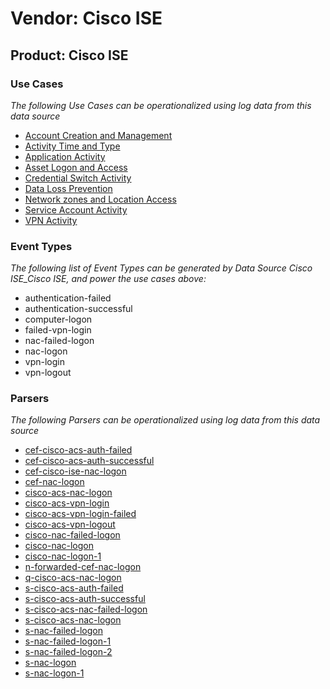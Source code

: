 Vendor: Cisco ISE
=================
Product: Cisco ISE
------------------

### Use Cases

_The following Use Cases can be operationalized using log data from this data source_

* [Account Creation and Management](usecase_account_creation_and_management.md)
* [Activity Time  and Type](usecase_activity_time__and_type.md)
* [Application Activity](usecase_application_activity.md)
* [Asset Logon and Access](usecase_asset_logon_and_access.md)
* [Credential Switch Activity](usecase_credential_switch_activity.md)
* [Data Loss Prevention](usecase_data_loss_prevention.md)
* [Network zones and Location Access](usecase_network_zones_and_location_access.md)
* [Service Account Activity](usecase_service_account_activity.md)
* [VPN Activity](usecase_vpn_activity.md)


### Event Types

_The following list of Event Types can be generated by Data Source Cisco ISE_Cisco ISE, and power the use cases above:_

- authentication-failed
- authentication-successful
- computer-logon
- failed-vpn-login
- nac-failed-logon
- nac-logon
- vpn-login
- vpn-logout


### Parsers

_The following Parsers can be operationalized using log data from this data source_

* [cef-cisco-acs-auth-failed](parserContent_cef-cisco-acs-auth-failed.md)
* [cef-cisco-acs-auth-successful](parserContent_cef-cisco-acs-auth-successful.md)
* [cef-cisco-ise-nac-logon](parserContent_cef-cisco-ise-nac-logon.md)
* [cef-nac-logon](parserContent_cef-nac-logon.md)
* [cisco-acs-nac-logon](parserContent_cisco-acs-nac-logon.md)
* [cisco-acs-vpn-login](parserContent_cisco-acs-vpn-login.md)
* [cisco-acs-vpn-login-failed](parserContent_cisco-acs-vpn-login-failed.md)
* [cisco-acs-vpn-logout](parserContent_cisco-acs-vpn-logout.md)
* [cisco-nac-failed-logon](parserContent_cisco-nac-failed-logon.md)
* [cisco-nac-logon](parserContent_cisco-nac-logon.md)
* [cisco-nac-logon-1](parserContent_cisco-nac-logon-1.md)
* [n-forwarded-cef-nac-logon](parserContent_n-forwarded-cef-nac-logon.md)
* [q-cisco-acs-nac-logon](parserContent_q-cisco-acs-nac-logon.md)
* [s-cisco-acs-auth-failed](parserContent_s-cisco-acs-auth-failed.md)
* [s-cisco-acs-auth-successful](parserContent_s-cisco-acs-auth-successful.md)
* [s-cisco-acs-nac-failed-logon](parserContent_s-cisco-acs-nac-failed-logon.md)
* [s-cisco-acs-nac-logon](parserContent_s-cisco-acs-nac-logon.md)
* [s-nac-failed-logon](parserContent_s-nac-failed-logon.md)
* [s-nac-failed-logon-1](parserContent_s-nac-failed-logon-1.md)
* [s-nac-failed-logon-2](parserContent_s-nac-failed-logon-2.md)
* [s-nac-logon](parserContent_s-nac-logon.md)
* [s-nac-logon-1](parserContent_s-nac-logon-1.md)
